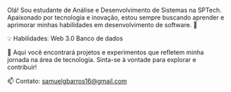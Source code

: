 Olá! Sou estudante de Análise e Desenvolvimento de Sistemas na SPTech. Apaixonado por tecnologia e inovação, estou sempre buscando aprender e aprimorar minhas habilidades em desenvolvimento de software. 🚀

💡 Habilidades:
Web 3.0
Banco de dados

📌 Aqui você encontrará projetos e experimentos que refletem minha jornada na área de tecnologia. Sinta-se à vontade para explorar e contribuir!

📫 Contato: samuelgbarros16@gmail.com

